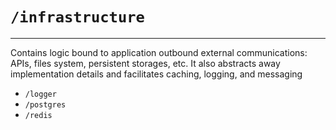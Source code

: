 # `/infrastructure`

---

Contains logic bound to application outbound external communications: APIs, files system, persistent storages, etc.
It also abstracts away implementation details and facilitates caching, logging, and messaging

* `/logger`
* `/postgres`
* `/redis`
